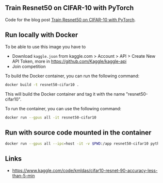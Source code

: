 ## Train Resnet50 on CIFAR-10 with PyTorch

Code for the blog post [Train Resnet50 on CIFAR-10 with PyTorch]().

## Run locally with Docker 

To be able to use this image you have to 
- Download `kaggle.json` from kaggle.com > Account > API > Create New API Token, more in https://github.com/Kaggle/kaggle-api
- Join competition 

To build the Docker container, you can run the following command:

```bash
docker build -t resnet50-cifar10 .
```

This will build the Docker container and tag it with the name "resnet50-cifar10".

To run the container, you can use the following command:

```bash
docker run --gpus all -it resnet50-cifar10
```

## Run with source code mounted in the container

```bash
docker run --gpus all --ipc=host -it -v $PWD:/app resnet50-cifar10 python /app/resnet50-cifar10.py
```


## Links
- https://www.kaggle.com/code/kmldas/cifar10-resnet-90-accuracy-less-than-5-min